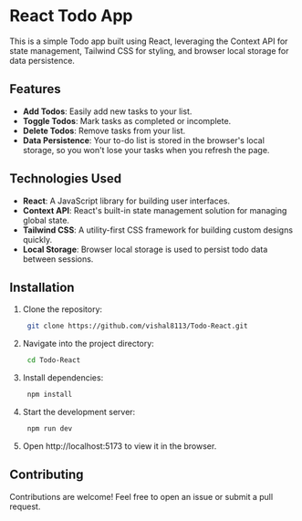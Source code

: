 # React Todo App

This is a simple Todo app built using React, leveraging the Context API for state management, Tailwind CSS for styling, and browser local storage for data persistence.

## Features

- **Add Todos**: Easily add new tasks to your list.
- **Toggle Todos**: Mark tasks as completed or incomplete.
- **Delete Todos**: Remove tasks from your list.
- **Data Persistence**: Your to-do list is stored in the browser's local storage, so you won't lose your tasks when you refresh the page.

## Technologies Used

- **React**: A JavaScript library for building user interfaces.
- **Context API**: React's built-in state management solution for managing global state.
- **Tailwind CSS**: A utility-first CSS framework for building custom designs quickly.
- **Local Storage**: Browser local storage is used to persist todo data between sessions.

## Installation

1. Clone the repository:

   ```bash
    git clone https://github.com/vishal8113/Todo-React.git
2. Navigate into the project directory:
   ```bash
    cd Todo-React
3. Install dependencies:
   ```bash
    npm install
4. Start the development server:
   ```bash
    npm run dev
5. Open http://localhost:5173 to view it in the browser.

## Contributing
Contributions are welcome! Feel free to open an issue or submit a pull request.
